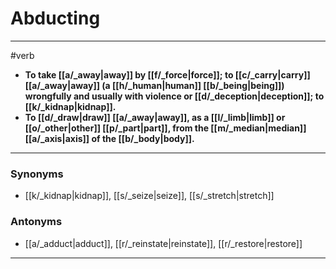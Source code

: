 # Abducting
---
#verb
- **To take [[a/_away|away]] by [[f/_force|force]]; to [[c/_carry|carry]] [[a/_away|away]] (a [[h/_human|human]] [[b/_being|being]]) wrongfully and usually with violence or [[d/_deception|deception]]; to [[k/_kidnap|kidnap]].**
- **To [[d/_draw|draw]] [[a/_away|away]], as a [[l/_limb|limb]] or [[o/_other|other]] [[p/_part|part]], from the [[m/_median|median]] [[a/_axis|axis]] of the [[b/_body|body]].**
---
### Synonyms
- [[k/_kidnap|kidnap]], [[s/_seize|seize]], [[s/_stretch|stretch]]
### Antonyms
- [[a/_adduct|adduct]], [[r/_reinstate|reinstate]], [[r/_restore|restore]]
---
